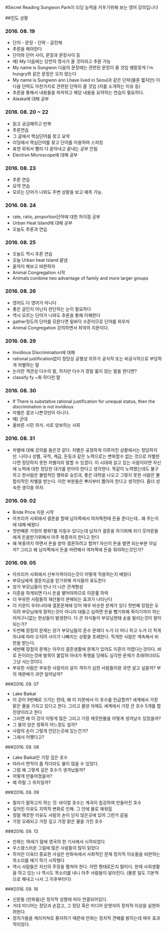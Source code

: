 #Secret Reading
Sungwon Park이 리딩 능력을 키우기위해 보는 영어 강의입니다

##진도 상황

### 2016. 08. 19
  * 단어 - 문장 - 단락 - 글전체
  * 추론을 해야한다
  * 단어와 단어 사이, 문장과 문장사이 등
  * 예) My 다음에는 당연히 명사가 올 것이라고 추론 가능
  * My name is Sungwon 다음의 문장에는 관련된 문장이 올 것임 쌩뚱맞게 I'm hungry와 같은 문장은 오지 않는다
  * My name is Sungwon ann Lhave lived in Seoul과 같은 단락(물론 짧지만) 이 다음 단락도 마찬가지로 관련된 단락이 올 것임 (저를 소개하는 이유 등)
  * 추론을 통해서 내용들을 파악하고 해당 내용을 요약하는 연습이 필요하다.
  * Alaska에 대해 공부

### 2016. 08. 20 ~ 22
  * 읽고 궁금해하고 반복
  * 추론연습
  * 그 글에서 핵심단어를 찾고 요약
  * 리딩에서 핵심단어를 찾고 단어를 이용하여 스피킹
  * 표현 외워서 빨리 다 쏟아내고 끝내는 공부 안됨
  * Electron Microscope에 대해 공부
   
### 2016. 08. 23
  * 추론 연습
  * 요약 연습
  * 모르는 단어가 나와도 주변 상황을 보고 예측 가능.

### 2016. 08. 24
  * rate, ratio, proportion단어에 대한 차이점 공부
  * Urban Heat Island에 대해 공부
  * 오늘도 추론과 연습

### 2016. 08. 25
  * 오늘도 역시 추론 연습
  * 오늘 Urban heat Island 끝냄
  * 끝까지 해보고 비판하자
  * Animal Congregation 시작
  * Animals combine two advantage of family and more larger groups

### 2016. 08. 26
  * 영어도 다 영어가 아니다
  * 좋은 글인지 아닌지 판단하는 눈이 필요하다
  * 역시 모르는 단어가 나와도 추론을 통해 이해한다
  * gather정도의 단어를 모른다면 밑바닥 수준이므로 단어를 외우자
  * Animal Congregation 강의하면서 최악의 지문이다.

### 2016. 08. 29
  * Invidious Discrimination에 대해
  * rational justification없이 정당성 공평성 의무가 공식적 또는 비공식적으로 부당하게 차별하는 말
  * 논리란 객관성 다수의 말, 하지만 다수가 정말 옳지 않는 말을 한다면?
  * classify fy ~화 하다란 말

### 2016. 08. 30
  * If There is substative rational justification for unequal status, then the discrimination is not invidious
  * 차별은 결코 나쁜것만이 아니다. 
  * 예) 군대
  * 올바른 시민 의식. 서로 양보하는 사회

### 2016. 08. 31
  * 차별에 대해 강의를 들은것 같다. 차별은 공정하게 이루어진 상황에서는 정당하지만. 나이나 성별, 국적, 계급, 돈등과 같은 노력으로는 변화할수 없는 것으로 차별한다면 정당하지 못한 차별이라 말할 수 있겠다. 이 시대에 살고 있는 사람이라면 자신에 노력에 대한 정당한 대가를 받아야 한다고 생각한다. 똑같이 노력했는데도 불구하고 한사람은 불법적인 행위로 승진과, 좋은 대학을 나오고 그렇지 못한 사람은 불합리적인 차별을 받는다. 이런 부분들은 뿌리부터 뽑아야 한다고 생각한다. 좀더 성숙한 생각을 하자.

### 2016. 09. 02
  * Bride Price 지문 시작
  * 아프리카 사회에서 결혼을 할때 남자쪽에서 여자쪽한태 돈을 준다는데.. 왜 주는지에 대해 배웠다
  * 첫번째론 가정의 평화?를 지킬수 있다는데 남자가 결혼을 하기위해 자기 웃어른들에게 돈을받기위해서 아주 복종까지 한다고 한다
  * 왜 복종까지 하면서 돈을 받아 결혼하려고 할까? 자신이 돈을 벌면 되는부분 아닐까? 그리고 왜 남자쪽에서 돈을 마련해서 여자쪽에 돈을 줘야하는것인가? 

### 2016. 09. 05
  * 아프리카 사회에서 신부가격이라는것이 어떻게 작용하는지 배웠다
  * 부모님에게 결혼자금을 얻기위해 자식들이 효도한다
  * 양가 부모님들이 만나 더 나은 관계형성
  * 이혼을 하게되면 다시 돈을 뱉어야하므로 이혼률 하락
  * 더 부유한 사람들의 재산들이 분배되는 효과가 나타난다
  * 이 지문이 우리나라에 결혼문제에 있어 매우 비슷한 문제가 있다 첫번째 장점은 오히려 부모님에게 잘하는것이 아니라 대들고 심하면 돈을 뺐기위해 죽이기까지 하는 어처구니없는 현상들이 발생한다. 다 큰 자식들이 부모님한태 손을 빌리는것이 말이 되는가?
  * 두번째 장점의 문제는 양가 부모님들의 혼수 문제다 누가 더 마니 하고 누가 더 적게 하냐에 따라 오히려 사이가 나빠지는 상황을 초래한다. 적게한 사람은 계속해서 비판을 받는다.
  * 세번째 장점의 문제는 아무리 결혼생활에 문제가 있어도 이혼이 어렵다는것이다. 바로 돈이라는것에 발목이 붙잡혀 아내가 폭행을 당해도 심각한 문제가 초래하더라도 그냥 사는것이다.
  * 부유한 사람은 부유한 사람끼리 살지 격차가 심한 사람들이랑 과연 살고 싶을까? 부의 재분배가 과연 일어날까?

 ###2016. 09. 07
  * Lake Baikal
  * 이 강이 9번째로 크기는 한데, 왜 이 지문에서 이 호수를 언급할까? 세계에서 가장 맑은 물을 가지고 있다고 한다. 그리고 물양 자체도 세계에서 가장 큰 호수 5개를 합친양이라고 한다
  * 그러면 왜 이 강이 이렇게 많은 그리고 가장 깨끗한물을 어떻게 생겨날수 있었을까?
  * 그 물의 양은 정확히 어느정도 일까?
  * 사람의 손이 그렇게 안닫는곳에 있는건가?
  * 그래서 어쨌다고?

###2016. 09. 08
  * Lake Baikal은 가장 깊은 호수
  * 따라서 면적이 좀 작더라도 물이 많을 수 있었다.
  * 그럼 왜 그렇게 깊은 호수가 생겨났을까?
  * 어떻게 만들어졌을까? 
  * 왜 하필 그 위치일까?

###2016. 09. 09
  * 필자가 말하고자 하는 것: 바이칼 호수는 계곡이 침강하여 만들어진 호수
  * 깊어진 이유도 지역적 변화로 인해. 그 안에 물로 채워짐
  * 정말 깨끗한 이유도 사람의 손이 닫지 않은곳에 있어 그런거 같음
  * 가장 오래되고 가장 깊고 가장 맑은 물을 가진 호수

###2016. 09. 13
  * 만화는 19세기 말에 영국의 한 기사에서 시작되었다
  * 우스꽝스러운 그림에 많은 사람들이 많이 읽었다
  * 하지만 더욱더 중요한 사실은 만화속에서 사회적인 문제 정치적 이슈들을 비판하는 목소리를 얘기 하기 시작했다
  * 역시 사람들은 자신의 주장을 펼쳐야 한다. 어떤 형태로든지 말이다. 현재 사회생활을 하고 있는 나 역시도 목소리를 내니 아주 사람들이 달라진다. (물론 일도 기본적으로 해내고 나서 그 이후부터다)

###2016. 09. 16
  * 신문들 (만화들)은 정치적 성향에 따라 연결되어있다.
  * 거대 미디어는 정당과 손잡고, 그 정당 혹은 미디어 운영자의 정치적 이상을 실현하려한다.
  * 정치가들을 캐리커쳐로 풍자하기 때문에 만화는 정치적 견해를 밝히는데 매우 효과적이었다.
